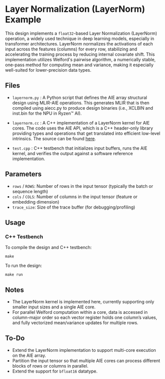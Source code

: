<!---//===- README.md --------------------------*- Markdown -*-===//
//
// This file is licensed under the Apache License v2.0 with LLVM Exceptions.
// See https://llvm.org/LICENSE.txt for license information.
// SPDX-License-Identifier: Apache-2.0 WITH LLVM-exception
//
// Copyright (C) 2025, Advanced Micro Devices, Inc.
// 
//===----------------------------------------------------------------------===//-->

# Layer Normalization (LayerNorm) Example

This design implements a `float32`-based Layer Normalization (LayerNorm) operation, a widely used technique in deep learning models, especially in transformer architectures. LayerNorm normalizes the activations of each input across the features (columns) for every row, stabilizing and accelerating the training process by reducing internal covariate shift. This implementation utilizes Welford's pairwise algorithm, a numerically stable, one-pass method for computing mean and variance, making it especially well-suited for lower-precision data types.

## Files

- `layernorm.py` : A Python script that defines the AIE array structural design using MLIR-AIE operations. This generates MLIR that is then compiled using aiecc.py to produce design binaries (i.e., XCLBIN and inst.bin for the NPU in Ryzen™ AI).

- `layernorm.cc` : A C++ implementation of a LayerNorm kernel for AIE cores. The code uses the AIE API, which is a C++ header-only library providing types and operations that get translated into efficient low-level intrinsics. The source can be found [here](../../../aie_kernels/aie2p/layer_norm.cc).

- `test.cpp` : C++ testbench that initializes input buffers, runs the AIE kernel, and verifies the output against a software reference implementation.

## Parameters

- `rows` / `ROWS`: Number of rows in the input tensor (typically the batch or sequence length)
- `cols` / `COLS`: Number of columns in the input tensor (feature or embedding dimension)
- `trace_size`: Size of the trace buffer (for debugging/profiling)

## Usage

### C++ Testbench

To compile the design and C++ testbench:
```shell
make
```

To run the design:
```shell
make run
```

## Notes

- The LayerNorm kernel is implemented here, currently supporting only smaller input sizes and a single AIE core.
- For parallel Welford computation within a core, data is accessed in column-major order so each vector register holds one column’s values, and fully vectorized mean/variance updates for multiple rows.

## To-Do

- Extend the LayerNorm implementation to support multi-core execution on the AIE array.
- Partition the input tensor so that multiple AIE cores can process different blocks of rows or columns in parallel.
- Extend the support for `bfloat16` datatype.